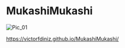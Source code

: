 # MukashiMukashi
![Pic_01](https://user-images.githubusercontent.com/86570043/123560575-7e9a7b00-d779-11eb-86f0-27ec52b3376f.png)

https://victorfdiniz.github.io/MukashiMukashi/
